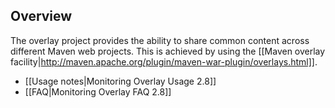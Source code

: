 ---
---
## Overview

The overlay project provides the ability to share common content across different Maven web projects. This is achieved by using the [[Maven overlay facility|http://maven.apache.org/plugin/maven-war-plugin/overlays.html]].

* [[Usage notes|Monitoring Overlay Usage 2.8]]
* [[FAQ|Monitoring Overlay FAQ 2.8]]